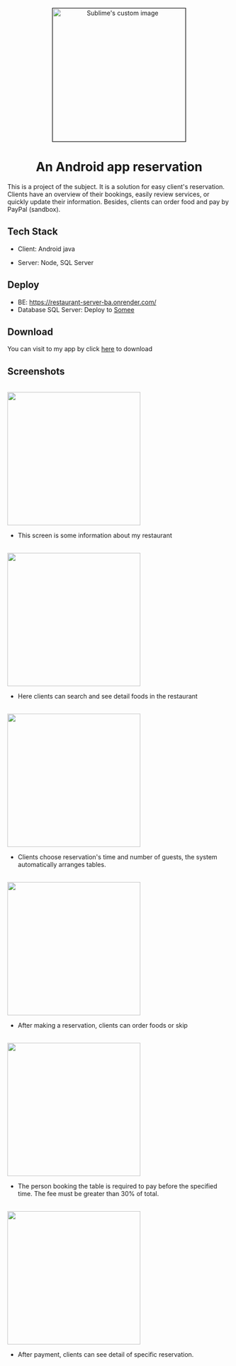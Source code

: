 <p align="center">
  <img width="300" style="border: 1px solid black" src="https://res.cloudinary.com/dnstykqpa/image/upload/v1701602951/crvargn0kmps7cirrr9e.jpg" alt="Sublime's custom image"/>
</p>
<h1 align="center">An Android app reservation</h1>
This is a project of the subject. It is a solution for easy client's reservation. Clients have an overview of their bookings, easily review services, or quickly update their information. Besides, clients can order food and pay by PayPal (sandbox).

## Tech Stack

- Client: Android java

- Server: Node, SQL Server

## Deploy
- BE: https://restaurant-server-ba.onrender.com/
- Database SQL Server: Deploy to  <a href="https://somee.com">Somee</a>

## Download

<p>You can visit to my app by click <a href="https://drive.google.com/file/d/1Tsc_drPswIk6szy6Dh3s5Sl3aFMhZXQY/view?usp=sharing">here</a> to download</p>

## Screenshots

<br><img src="https://res.cloudinary.com/dnstykqpa/image/upload/v1701699230/restaurant/iwz4tb5glkrr591dafjp.jpg" width="300">
- This screen is some information about my restaurant 

<br><img src="https://res.cloudinary.com/dnstykqpa/image/upload/v1701699230/restaurant/mnlyexnqwguawur73ihw.jpg" width="300">
- Here clients can search and see detail foods in the restaurant<br>

<br><img src="https://res.cloudinary.com/dnstykqpa/image/upload/v1701699228/restaurant/ttlv2migf1iapw4iesgn.jpg" width="300">
- Clients choose reservation's time and number of guests, the system automatically arranges tables.<br>

<br><img src="https://res.cloudinary.com/dnstykqpa/image/upload/v1701699227/restaurant/b7whui9wuco2wbclysn4.jpg" width="300">
- After making a reservation, clients can order foods or skip<br>

<br><img src="https://res.cloudinary.com/dnstykqpa/image/upload/v1701705475/restaurant/cgljyjsqcllunuy0gshc.jpg" width="300">
- The person booking the table is required to pay before the specified time. The fee must be greater than 30% of total.<br>

<br><img src="https://res.cloudinary.com/dnstykqpa/image/upload/v1701708881/restaurant/i84snlnfhftdjhavrljr.png" width="300">
- After payment, clients can see detail of specific reservation.<br>

